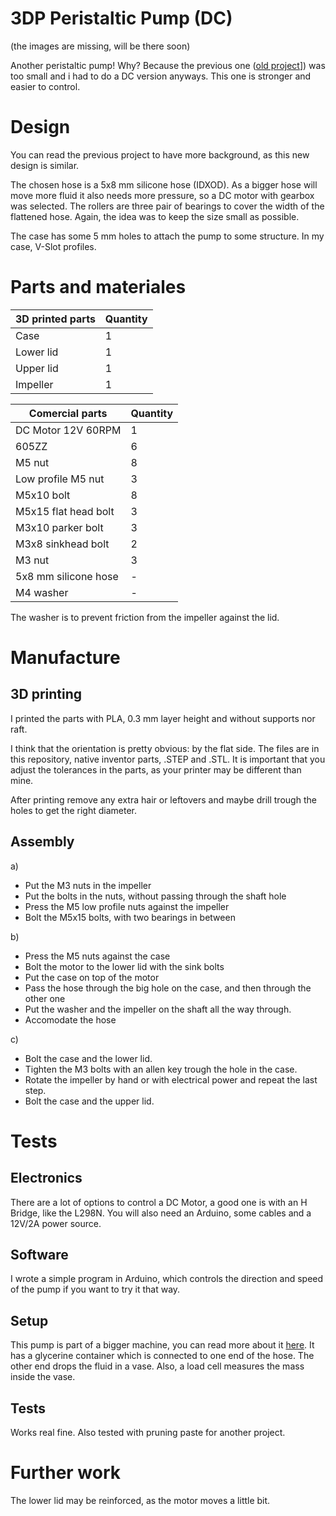 # 3DP Peristaltic Pump (DC)

(the images are missing, will be there soon)

Another peristaltic pump! Why? Because the previous one ([old project](https://github.com/jkugalde/3D-Printed-peristaltic-pump)]) was too small and i had to do a DC version anyways. This one is stronger and easier to control.

# Design

You can read the previous project to have more background, as this new design is similar.

The chosen hose is a 5x8 mm silicone hose (IDXOD). As a bigger hose will move more fluid it also needs more pressure, so a DC motor with gearbox was selected. The rollers are three pair of bearings to cover the width of the flattened hose. Again, the idea was to keep the size small as possible. 

The case has some 5 mm holes to attach the pump to some structure. In my case, V-Slot profiles.

# Parts and materiales

3D printed parts                    | Quantity
 ---------------------------   | ------------
Case | 1
Lower lid | 1
Upper lid| 1
Impeller| 1

Comercial parts                   | Quantity
 ---------------------------   | ------------
DC Motor 12V 60RPM | 1
605ZZ | 6
M5 nut | 8
Low profile M5 nut | 3
M5x10 bolt| 8
M5x15 flat head bolt | 3
M3x10 parker bolt | 3
M3x8 sinkhead bolt | 2
M3 nut | 3
5x8 mm silicone hose | -
M4 washer | -

The washer is to prevent friction from the impeller against the lid. 

# Manufacture

## 3D printing

I printed the parts with PLA, 0.3 mm layer height and without supports nor raft. 

I think that the orientation is pretty obvious: by the flat side. The files are in this repository, native inventor parts, .STEP and .STL. It is important that you adjust the tolerances in the parts, as your printer may be different than mine.

After printing remove any extra hair or leftovers and maybe drill trough the holes to get the right diameter.

## Assembly

a)

- Put the M3 nuts in the impeller
- Put the bolts in the nuts, without passing through the shaft hole
- Press the M5 low profile nuts against the impeller
- Bolt the M5x15 bolts, with two bearings in between

b)

- Press the M5 nuts against the case
- Bolt the motor to the lower lid with the sink bolts
- Put the case on top of the motor
- Pass the hose through the big hole on the case, and then through the other one
- Put the washer and the impeller on the shaft all the way through. 
- Accomodate the hose

c) 

- Bolt the case and the lower lid.
- Tighten the M3 bolts with an allen key trough the hole in the case. 
- Rotate the impeller by hand or with electrical power and repeat the last step.
- Bolt the case and the upper lid.

# Tests

## Electronics

There are a lot of options to control a DC Motor, a good one is with an H Bridge, like the L298N. You will also need an Arduino, some cables and a 12V/2A power source.

## Software

I wrote a simple program in Arduino, which controls the direction and speed of the pump if you want to try it that way. 

## Setup

This pump is part of a bigger machine, you can read more about it [here](https://gitlab.com/fablab-u-de-chile/biomixer). It has a glycerine container which is connected to one end of the hose. The other end drops the fluid in a vase. Also, a load cell measures the mass inside the vase.

## Tests

Works real fine. Also tested with pruning paste for another project.

# Further work

The lower lid may be reinforced, as the motor moves a little bit.